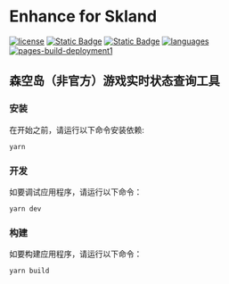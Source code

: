 # Enhance for Skland

[![license](https://img.shields.io/badge/license-GPL--3.0-green)](https://github.com/LaviniaFalcone/Enhance-for-Skland/blob/main/LICENSE)
[![Static Badge](https://img.shields.io/badge/yarn-1.22.19-2C8EBB)](https://classic.yarnpkg.com)
[![Static Badge](https://img.shields.io/badge/react-18.0.28-61DAFB)](https://react.dev/)
[![languages](https://img.shields.io/badge/languages-typescript-3178c6)](https://www.typescriptlang.org/)
[![pages-build-deployment1](https://github.com/LaviniaFalcone/Enhance-for-Skland/actions/workflows/pages/pages-build-deployment/badge.svg)](https://github.com/LaviniaFalcone/Enhance-for-Skland/actions/workflows/pages/pages-build-deployment)

## 森空岛（非官方）游戏实时状态查询工具

### 安装
在开始之前，请运行以下命令安装依赖:
```shell
yarn
```

### 开发
如要调试应用程序，请运行以下命令：
```shell
yarn dev
```

### 构建
如要构建应用程序，请运行以下命令：
```shell
yarn build
```
